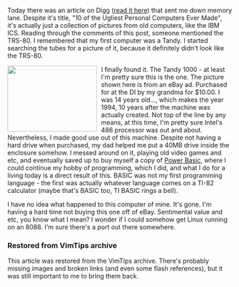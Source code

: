 <!-- :metadata:

title: My First Computer
tags: Miscellaneous, Gadgets
published: 2008-12-10T20:29:10-0700
summary:

Today there was an article on Digg (<a
href='http://digg.com/hardware/10_of_the_Ugliest_Personal_Computers_Ever_Made'>read
it here</a>) that sent me down memory
 lane.  Despite it's title, "10 of the
Ugliest Personal Computers Ever Made", it's actually just a collection of
pictures from old computers, like the IBM ICS.  Reading through the
 comments
of this post, someone mentioned the TRS-80.  I remembered that my first
computer was a Tandy.  I started searching the tubes for a picture of it,
because it definitely didn't look
 like the TRS-80.

-->

<p>Today there was an article on Digg (<a
href='http://digg.com/hardware/10_of_the_Ugliest_Personal_Computers_Ever_Made'>read
it here</a>) that sent me down memory
 lane.  Despite it's title, "10 of the
Ugliest Personal Computers Ever Made", it's actually just a collection of
pictures from old computers, like the IBM ICS.  Reading through the
 comments
of this post, someone mentioned the TRS-80.  I remembered that my first
computer was a Tandy.  I started searching the tubes for a picture of it,
because it definitely didn't look
 like the TRS-80.</p>

<p><a href='/media/images/tandy.jpg'><img style='margin-right: 10px'
align='left' src='/media/images/tandy.jpg' width='200' height='148'
border='0'></a> I finally found it.  The Tandy 1000 - at least I'm pretty sure
this is the one.  The picture shown here is from an eBay ad. Purchased for at
the DI by my grandma for $10.00.  I was 14 years old..., which makes the year
1994, 10 years after the machine was actually created.  Not top of the line by
any means, at this time, I'm pretty sure Intel's 486 processor was out and
about.  Nevertheless, I made good use out of this machine.  Despite not having
a hard drive when purchased, my dad helped me put a 40MB drive inside the
enclosure somehow.  I messed around on it, playing old video games and etc, and
eventually saved up to buy myself a copy of <a
href='http://www.powerbasic.com/products/pbdos/'>Power Basic</a>, where I could
continue my hobby of programming, which I did, and what I do for a living today
is a direct result of this.  BASIC was not my first programming language - the
first was actually whatever language comes on a TI-82 calculator (maybe that's
BASIC too, TI BASIC rings a bell).</p>

<p>I have no idea what happened to this computer of mine.  It's gone.  I'm
having a hard time not buying this one off of eBay.  Sentimental value and etc,
you know what I mean?  I wonder if I could somehow get Linux running on an
8088.  I'm sure there's a port out there somewhere.</p>

<div class="restored-from-archive">
  <h3>Restored from VimTips archive</h3>
  <p>
  This article was restored from the VimTips archive. There's probably
  missing images and broken links (and even some flash references), but it
  was still important to me to bring them back.
  </p>
</div>
